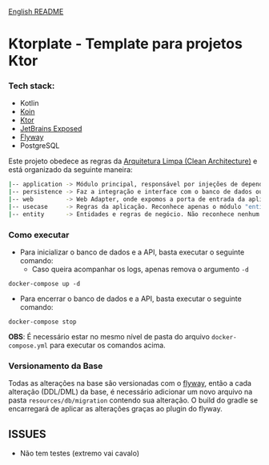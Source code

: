 [English README](/README.en-US.md)
# Ktorplate - Template para projetos Ktor

### Tech stack:
* Kotlin
* [Koin](https://insert-koin.io/)
* [Ktor](https://ktor.io)
* [JetBrains Exposed](https://github.com/JetBrains/Exposed)
* [Flyway](https://flywaydb.org/)
* PostgreSQL

Este projeto obedece as regras da [Arquitetura Limpa (Clean Architecture)](https://blog.cleancoder.com/uncle-bob/2012/08/13/the-clean-architecture.html) e está organizado da seguinte maneira:
```bash
|-- application -> Módulo principal, responsável por injeções de dependências e contextos. Enxerga e orquestra todos os outros módulos
|-- persistence -> Faz a integração e interface com o banco de dados ou qualquer outro tipo de armazenamento de dados. Reconhece os módulos "entity" e "usecase"
|-- web         -> Web Adapter, onde expomos a porta de entrada da aplicação (API, evento, sockets...). Reconhece os módulos "entity" e "usecase"
|-- usecase     -> Regras da aplicação. Reconhece apenas o módulo "entity".
|-- entity      -> Entidades e regras de negócio. Não reconhece nenhum módulo. É o miolo da arquitetura
```

### Como executar

* Para inicializar o banco de dados e a API, basta executar o seguinte comando:
    * Caso queira acompanhar os logs, apenas remova o argumento `-d`
```$xslt
docker-compose up -d
```

* Para encerrar o banco de dados e a API, basta executar o seguinte comando:
```$xslt
docker-compose stop
```

**OBS**: É necessário estar no mesmo nível de pasta do arquivo `docker-compose.yml` para executar os comandos acima.


### Versionamento da Base
Todas as alterações na base são versionadas com o [flyway](https://flywaydb.org/), então a cada alteração (DDL/DML) da base, é necessário adicionar um novo arquivo na pasta `resources/db/migration` contendo sua alteração. O build do gradle se encarregará de aplicar as alterações graças ao plugin do flyway.

## ISSUES
* Não tem testes (extremo vai cavalo)
